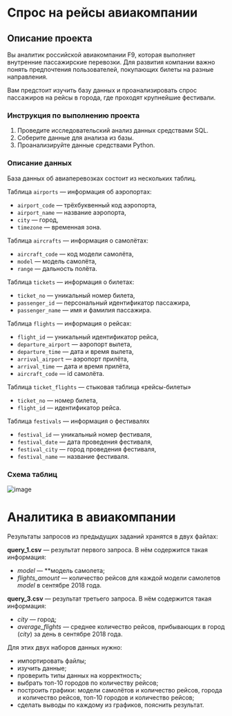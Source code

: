 
# Спрос на рейсы авиакомпании

## Описание проекта

Вы аналитик российской авиакомпании F9, которая выполняет внутренние пассажирские перевозки. Для развития компании важно понять предпочтения пользователей, покупающих билеты на разные направления.

Вам предстоит изучить базу данных и проанализировать спрос пассажиров на рейсы в города, где проходят крупнейшие фестивали.

### Инструкция по выполнению проекта

1.  Проведите исследовательский анализ данных средствами SQL.
2.  Соберите данные для анализа из базы.
3.  Проанализируйте данные средствами Python.

### Описание данных

База данных об авиаперевозках состоит из нескольких таблиц.

Таблица `airports` — информация об аэропортах:

-   `airport_code` — трёхбуквенный код аэропорта,
-   `airport_name` — название аэропорта,
-   `city` — город,
-   `timezone` — временная зона.

Таблица `aircrafts` — информация о самолётах:

-   `aircraft_code` — код модели самолёта,
-   `model` — модель самолёта,
-   `range` — дальность полёта.

Таблица `tickets` — информация о билетах:

-   `ticket_no` — уникальный номер билета,
-   `passenger_id` — персональный идентификатор пассажира,
-   `passenger_name` — имя и фамилия пассажира.

Таблица `flights` — информация о рейсах:

-   `flight_id` — уникальный идентификатор рейса,
-   `departure_airport` — аэропорт вылета,
-   `departure_time` — дата и время вылета,
-   `arrival_airport` — аэропорт прилёта,
-   `arrival_time` — дата и время прилёта,
-   `aircraft_code` — id самолёта.

Таблица `ticket_flights` — стыковая таблица «рейсы-билеты»

-   `ticket_no` — номер билета,
-   `flight_id` — идентификатор рейса.

Таблица `festivals` — информация о фестивалях

-   `festival_id` — уникальный номер фестиваля,
-   `festival_date` — дата проведения фестиваля,
-   `festival_city` — город проведения фестиваля,
-   `festival_name` — название фестиваля.

### **Схема таблиц**

![image](https://pictures.s3.yandex.net/resources/PK_FK_weather_1603199319.jpg)

# Аналитика в авиакомпании

Результаты запросов из предыдущих заданий хранятся в двух файлах:

**query_1.csv** — результат первого запроса. В нём содержится такая информация:

-   _model_ — **модель самолета;
-   _flights_amount_ — количество рейсов для каждой модели самолетов _model_ в сентябре 2018 года.

**query_3.csv** — результат третьего запроса. В нём содержится такая информация:

-   _city_ — город;
-   _average_flights_ — среднее количество рейсов, прибывающих в город (_city_) за день в сентябре 2018 года.

Для этих двух наборов данных нужно:

-   импортировать файлы;
-   изучить данные;
-   проверить типы данных на корректность;
-   выбрать топ-10 городов по количеству рейсов;
-   построить графики: модели самолётов и количество рейсов, города и количество рейсов, топ-10 городов и количество рейсов;
-   сделать выводы по каждому из графиков, пояснить результат.
